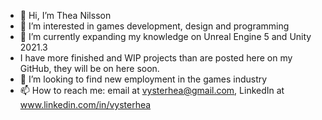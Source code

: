 - 👋 Hi, I’m Thea Nilsson
- 👀 I’m interested in games development, design and programming
- 🌱 I’m currently expanding my knowledge on Unreal Engine 5 and Unity 2021.3
- I have more finished and WIP projects than are posted here on my GitHub, they will be on here soon.
- 💞️ I’m looking to find new employment in the games industry
- 📫 How to reach me: email at vysterhea@gmail.com, LinkedIn at www.linkedin.com/in/vysterhea
